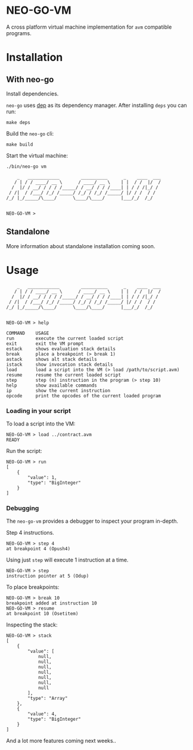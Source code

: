 # NEO-GO-VM

A cross platform virtual machine implementation for `avm` compatible programs. 

# Installation

## With neo-go
Install dependencies.

`neo-go` uses [dep](https://github.com/golang/dep) as its dependency manager. After installing `deps` you can run:

```
make deps
```

Build the `neo-go` cli:

```
make build
```

Start the virtual machine:

```
./bin/neo-go vm
```

```
    _   ____________        __________      _    ____  ___
   / | / / ____/ __ \      / ____/ __ \    | |  / /  |/  /
  /  |/ / __/ / / / /_____/ / __/ / / /____| | / / /|_/ /
 / /|  / /___/ /_/ /_____/ /_/ / /_/ /_____/ |/ / /  / /
/_/ |_/_____/\____/      \____/\____/      |___/_/  /_/


NEO-GO-VM >
```

## Standalone
More information about standalone installation coming soon.

# Usage

```
    _   ____________        __________      _    ____  ___
   / | / / ____/ __ \      / ____/ __ \    | |  / /  |/  /
  /  |/ / __/ / / / /_____/ / __/ / / /____| | / / /|_/ /
 / /|  / /___/ /_/ /_____/ /_/ / /_/ /_____/ |/ / /  / /
/_/ |_/_____/\____/      \____/\____/      |___/_/  /_/


NEO-GO-VM > help

COMMAND    USAGE
run        execute the current loaded script
exit       exit the VM prompt
estack     shows evaluation stack details
break      place a breakpoint (> break 1)
astack     shows alt stack details
istack     show invocation stack details
load       load a script into the VM (> load /path/to/script.avm)
resume     resume the current loaded script
step       step (n) instruction in the program (> step 10)
help       show available commands
ip         show the current instruction
opcode     print the opcodes of the current loaded program
```

### Loading in your script

To load a script into the VM:

```
NEO-GO-VM > load ../contract.avm
READY
```

Run the script:

```
NEO-GO-VM > run
[
    {
        "value": 1,
        "type": "BigInteger"
    }
]
```

### Debugging
The `neo-go-vm` provides a debugger to inspect your program in-depth.

Step 4 instructions.

```
NEO-GO-VM > step 4
at breakpoint 4 (Opush4)
```

Using just `step` will execute 1 instruction at a time.

```
NEO-GO-VM > step
instruction pointer at 5 (Odup)
```

To place breakpoints:

```
NEO-GO-VM > break 10
breakpoint added at instruction 10
NEO-GO-VM > resume
at breakpoint 10 (Osetitem)
```

Inspecting the stack:

```
NEO-GO-VM > stack
[
    {
        "value": [
            null,
            null,
            null,
            null,
            null,
            null,
            null
        ],
        "type": "Array"
    },
    {
        "value": 4,
        "type": "BigInteger"
    }
]
```

And a lot more features coming next weeks..
